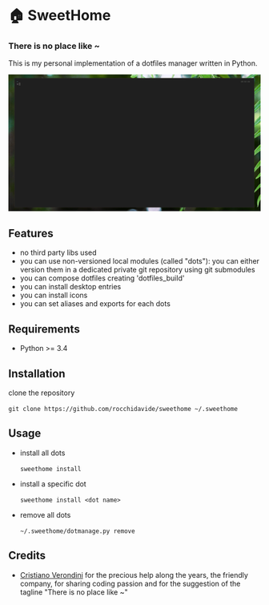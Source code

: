 # 🏠 SweetHome
### There is no place like ~

This is my personal implementation of a dotfiles manager written in Python.

![](https://github.com/rocchidavide/sweethome/blob/master/docs/media/sweethome-install.gif)

## Features
- no third party libs used 
- you can use non-versioned local modules (called "dots"): you can either version them in a dedicated private git repository using git submodules
- you can compose dotfiles creating 'dotfiles_build'
- you can install desktop entries
- you can install icons
- you can set aliases and exports for each dots

## Requirements
- Python >= 3.4

## Installation

clone the repository

`git clone https://github.com/rocchidavide/sweethome ~/.sweethome`

## Usage

- install all dots

  `sweethome install`


- install a specific dot

  `sweethome install <dot name>`


- remove all dots

  `~/.sweethome/dotmanage.py remove`

## Credits

- [Cristiano Verondini](http://www.verondini.it/) for the precious help along the years, the friendly company, for sharing coding passion and for the suggestion of the tagline "There is no place like ~"